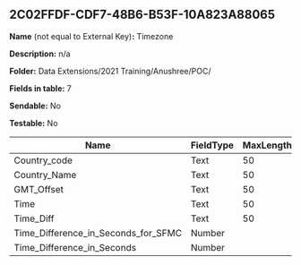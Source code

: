 ## 2C02FFDF-CDF7-48B6-B53F-10A823A88065

**Name** (not equal to External Key)**:** Timezone

**Description:** n/a

**Folder:** Data Extensions/2021 Training/Anushree/POC/

**Fields in table:** 7

**Sendable:** No

**Testable:** No

| Name | FieldType | MaxLength | IsPrimaryKey | IsNullable | DefaultValue |
| --- | --- | --- | --- | --- | --- |
| Country_code | Text | 50 | - | - |  |
| Country_Name | Text | 50 | - | - |  |
| GMT_Offset | Text | 50 | - | - |  |
| Time | Text | 50 | - | - |  |
| Time_Diff | Text | 50 | - | - |  |
| Time_Difference_in_Seconds_for_SFMC | Number |  | - | - |  |
| Time_Difference_in_Seconds | Number |  | - | + |  |
